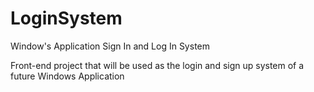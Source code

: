 # LoginSystem
Window's Application Sign In and Log In System

Front-end project that will be used as the login and sign up system of a future Windows Application
